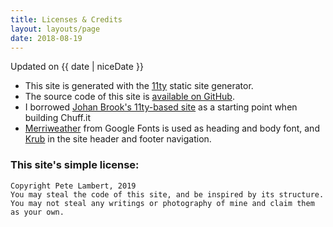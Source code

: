 ```yaml
---
title: Licenses & Credits
layout: layouts/page
date: 2018-08-19
---
```


<p class="meta">
  Updated on {{ date | niceDate }}
</p>

- This site is generated with the [11ty](https://www.11ty.io/) static site generator.
- The source code of this site is [available on GitHub](https://github.com/peterjlambert/chuff.it).
- I borrowed [Johan Brook's 11ty-based site](https://github.com/johanbrook/johanbrook.com) as a starting point when building Chuff.it
- [Merriweather](https://fonts.google.com/specimen/Merriweather) from Google Fonts is used as heading and body font, and [Krub](https://fonts.google.com/specimen/Kruger) in the site header and footer navigation.


### This site's simple license:

```
Copyright Pete Lambert, 2019
You may steal the code of this site, and be inspired by its structure.
You may not steal any writings or photography of mine and claim them as your own.
```
